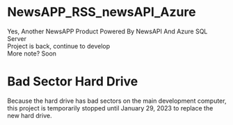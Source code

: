 # NewsAPP_RSS_newsAPI_Azure
Yes, Another NewsAPP Product Powered By NewsAPI And Azure SQL Server\
Project is back, continue to develop\
More note? Soon
# Bad Sector Hard Drive
Because the hard drive has bad sectors on the main development computer, this project is temporarily stopped until January 29, 2023 to replace the new hard drive.
 